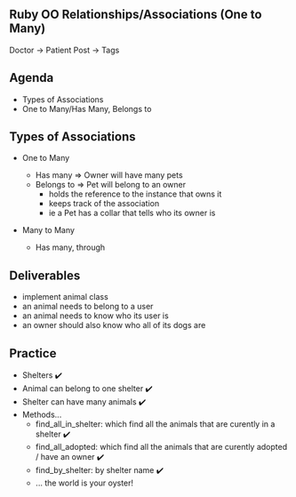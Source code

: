 ## Ruby OO Relationships/Associations (One to Many)

Doctor -> Patient
Post -> Tags

## Agenda
- Types of Associations 
- One to Many/Has Many, Belongs to


## Types of Associations
- One to Many
    - Has many => Owner will have many pets
    - Belongs to  => Pet will belong to an owner
        - holds the reference to the instance that owns it
        - keeps track of the association
        - ie a Pet has a collar that tells who its owner is 








- Many to Many 
    - Has many, through


## Deliverables 
- implement animal class
- an animal needs to belong to a user
- an animal needs to know who its user is 
- an owner should also know who all of its dogs are


## Practice
- Shelters ✔️
- Animal can belong to one shelter ✔️
- Shelter can have many animals ✔️
- Methods...
    - find_all_in_shelter: which find all the animals that are curently in a shelter ✔️
    - find_all_adopted: which find all the animals that are curently adopted / have an owner ✔️
    - find_by_shelter: by shelter name ✔️
    - ... the world is your oyster!